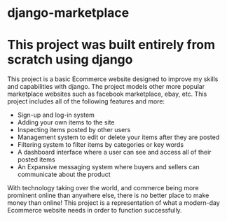 # django-marketplace
# This project was built entirely from scratch using django

This project is a basic Ecommerce website designed to improve my skills and capabilities with django.
The project models other more popular marketplace websites such as facebook marketplace, ebay, etc.
This project includes all of the following features and more:

* Sign-up and log-in system
* Adding your own items to the site
* Inspecting items posted by other users
* Management system to edit or delete your items after they are posted
* Filtering system to filter items by categories or key words
* A dashboard interface where a user can see and access all of their posted items
* An Expansive messaging system where buyers and sellers can communicate about the product

With technology taking over the world, and commerce being more prominent online than anywhere else, there is no better place to make money than online!
This project is a representation of what a modern-day Ecommerce website needs in order to function successfully.

